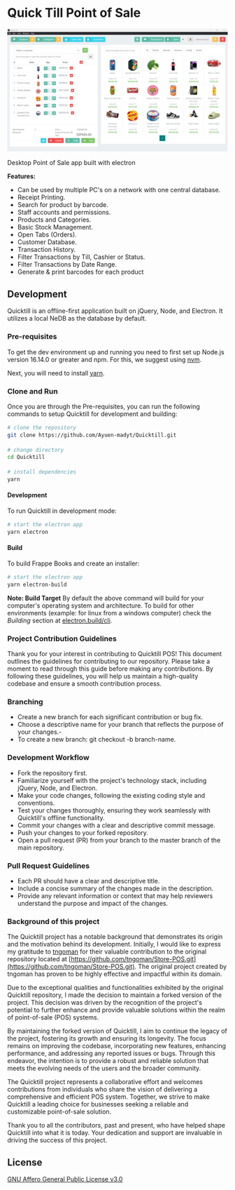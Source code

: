 # Quick Till Point of Sale

![POS](screenshots/quicktill_pos.png)

Desktop Point of Sale app built with electron

**Features:**

- Can be used by multiple PC's on a network with one central database.
- Receipt Printing.
- Search for product by barcode.
- Staff accounts and permissions.
- Products and Categories.
- Basic Stock Management.
- Open Tabs (Orders).
- Customer Database.
- Transaction History.
- Filter Transactions by Till, Cashier or Status.
- Filter Transactions by Date Range.
- Generate & print barcodes for each product

## Development

Quicktill is an offline-first application built on jQuery, Node, and Electron. It utilizes a local NeDB as the database by default.

### Pre-requisites

To get the dev environment up and running you need to first set up Node.js version
16.14.0 or greater and npm. For this, we suggest using
[nvm](https://github.com/nvm-sh/nvm#installing-and-updating).

Next, you will need to install [yarn](https://classic.yarnpkg.com/lang/en/docs/install/#mac-stable).

### Clone and Run

Once you are through the Pre-requisites, you can run the following commands to
setup Quicktill for development and building:

```bash
# clone the repository
git clone https://github.com/Ayuen-madyt/Quicktill.git

# change directory
cd Quicktill

# install dependencies
yarn
```

#### Development

To run Quicktill in development mode:

```bash
# start the electron app
yarn electron
```

#### Build

To build Frappe Books and create an installer:

```bash
# start the electron app
yarn electron-build
```

**Note: Build Target**
By default the above command will build for your computer's operating system and
architecture. To build for other environments (example: for linux from a windows
computer) check the _Building_ section at
[electron.build/cli](https://www.electron.build/cli).

### Project Contribution Guidelines

Thank you for your interest in contributing to Quicktill POS! This document outlines the guidelines for contributing to our repository. Please take a moment to read through this guide before making any contributions. By following these guidelines, you will help us maintain a high-quality codebase and ensure a smooth contribution process.

### Branching

- Create a new branch for each significant contribution or bug fix.
- Choose a descriptive name for your branch that reflects the purpose of your changes.-
- To create a new branch: git checkout -b branch-name.

### Development Workflow

- Fork the repository first.
- Familiarize yourself with the project's technology stack, including jQuery, Node, and Electron.
- Make your code changes, following the existing coding style and conventions.
- Test your changes thoroughly, ensuring they work seamlessly with Quicktill's offline functionality.
- Commit your changes with a clear and descriptive commit message.
- Push your changes to your forked repository.
- Open a pull request (PR) from your branch to the master branch of the main repository.

### Pull Request Guidelines

- Each PR should have a clear and descriptive title.
- Include a concise summary of the changes made in the description.
- Provide any relevant information or context that may help reviewers understand the purpose and impact of the changes.

### Background of this project

The Quicktill project has a notable background that demonstrates its origin and the motivation behind its development. Initially, I would like to express my gratitude to [tngoman](https://github.com/tngoman/Store-POS.git) for their valuable contribution to the original repository located at [https://github.com/tngoman/Store-POS.git](https://github.com/tngoman/Store-POS.git). The original project created by tngoman has proven to be highly effective and impactful within its domain.

Due to the exceptional qualities and functionalities exhibited by the original Quicktill repository, I made the decision to maintain a forked version of the project. This decision was driven by the recognition of the project's potential to further enhance and provide valuable solutions within the realm of point-of-sale (POS) systems.

By maintaining the forked version of Quicktill, I aim to continue the legacy of the project, fostering its growth and ensuring its longevity. The focus remains on improving the codebase, incorporating new features, enhancing performance, and addressing any reported issues or bugs. Through this endeavor, the intention is to provide a robust and reliable solution that meets the evolving needs of the users and the broader community.

The Quicktill project represents a collaborative effort and welcomes contributions from individuals who share the vision of delivering a comprehensive and efficient POS system. Together, we strive to make Quicktill a leading choice for businesses seeking a reliable and customizable point-of-sale solution.

Thank you to all the contributors, past and present, who have helped shape Quicktill into what it is today. Your dedication and support are invaluable in driving the success of this project.

## License

[GNU Affero General Public License v3.0](LICENSE)
